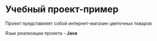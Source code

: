 # Учебный проект-пример

Проект представляет собой интернет-магазин цветочных товаров

Язык реализации проекта - **Java**
